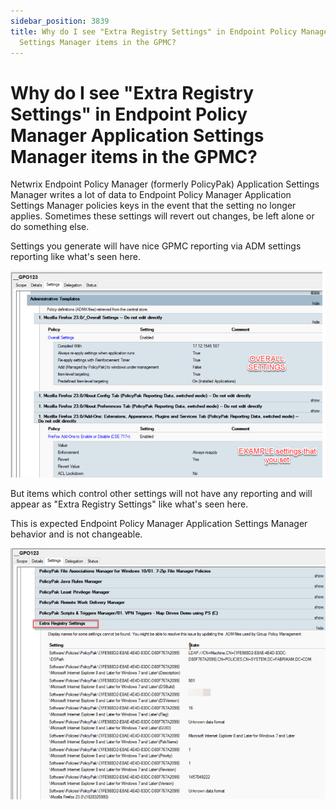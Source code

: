```yaml
---
sidebar_position: 3839
title: Why do I see "Extra Registry Settings" in Endpoint Policy Manager Application
  Settings Manager items in the GPMC?
---
```


# Why do I see "Extra Registry Settings" in Endpoint Policy Manager Application Settings Manager items in the GPMC?

Netwrix Endpoint Policy Manager (formerly PolicyPak) Application Settings Manager writes a lot of data to Endpoint Policy Manager Application Settings Manager policies keys in the event that the setting no longer applies. Sometimes these settings will revert out changes, be left alone or do something else.

Settings you generate will have nice GPMC reporting via ADM settings reporting like what's seen here.

![](../../../../../../static/images/PolicyPak/Content/Resources/Images/Troubleshooting/ApplicationSettings/943_1_image001_950x624.png)

But items which control other settings will not have any reporting and will appear as "Extra Registry Settings" like what's seen here.

This is expected Endpoint Policy Manager Application Settings Manager behavior and is not changeable.

![](../../../../../../static/images/PolicyPak/Content/Resources/Images/Troubleshooting/ApplicationSettings/943_2_image002_950x758.png)